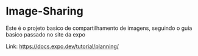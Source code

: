 # Image-Sharing

Este é o projeto basico de compartilhamento de imagens, seguindo o guia basico passado no site da expo

Link: https://docs.expo.dev/tutorial/planning/
